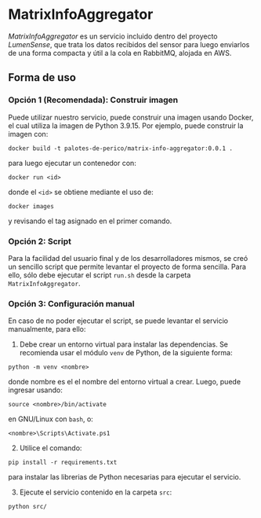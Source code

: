 # MatrixInfoAggregator

_MatrixInfoAggregator_ es un servicio incluido dentro del proyecto _LumenSense_, que trata los datos recibidos del sensor para luego enviarlos de una forma compacta y útil a la cola en RabbitMQ, alojada en AWS.

## Forma de uso

### **Opción 1 (Recomendada):** Construir imagen

Puede utilizar nuestro servicio, puede construir una imagen usando Docker, el cual utiliza la imagen de Python 3.9.15. Por ejemplo, puede construir la imagen con:
```console
docker build -t palotes-de-perico/matrix-info-aggregator:0.0.1 .
```
para luego ejecutar un contenedor con:
```console
docker run <id>
```
donde el `<id>` se obtiene mediante el uso de:
```console
docker images
```
y revisando el tag asignado en el primer comando.

### **Opción 2:** Script

Para la facilidad del usuario final y de los desarrolladores mismos, se creó un sencillo script que permite levantar el proyecto de forma sencilla. Para ello, sólo debe ejecutar el script `run.sh` desde la carpeta `MatrixInfoAggregator`.

### **Opción 3:** Configuración manual

En caso de no poder ejecutar el script, se puede levantar el servicio manualmente, para ello:

1. Debe crear un entorno virtual para instalar las dependencias. Se recomienda usar el módulo `venv` de Python, de la siguiente forma:

```console
python -m venv <nombre>
```
donde nombre es el el nombre del entorno virtual a crear. Luego, puede ingresar usando:
```console
source <nombre>/bin/activate
```
en GNU/Linux con `bash`, o:
```console
<nombre>\Scripts\Activate.ps1
```

2. Utilice el comando:
```console
pip install -r requirements.txt
```
para instalar las librerias de Python necesarias para ejecutar el servicio.

3. Ejecute el servicio contenido en la carpeta `src`:
```console
python src/
```

